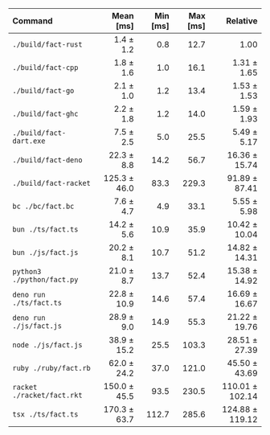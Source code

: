 | Command                    |    Mean [ms] | Min [ms] | Max [ms] |        Relative |
| :------------------------- | -----------: | -------: | -------: | --------------: |
| `./build/fact-rust`        |    1.4 ± 1.2 |      0.8 |     12.7 |            1.00 |
| `./build/fact-cpp`         |    1.8 ± 1.6 |      1.0 |     16.1 |     1.31 ± 1.65 |
| `./build/fact-go`          |    2.1 ± 1.0 |      1.2 |     13.4 |     1.53 ± 1.53 |
| `./build/fact-ghc`         |    2.2 ± 1.8 |      1.2 |     14.0 |     1.59 ± 1.93 |
| `./build/fact-dart.exe`    |    7.5 ± 2.5 |      5.0 |     25.5 |     5.49 ± 5.17 |
| `./build/fact-deno`        |   22.3 ± 8.8 |     14.2 |     56.7 |   16.36 ± 15.74 |
| `./build/fact-racket`      | 125.3 ± 46.0 |     83.3 |    229.3 |   91.89 ± 87.41 |
| `bc ./bc/fact.bc`          |    7.6 ± 4.7 |      4.9 |     33.1 |     5.55 ± 5.98 |
| `bun ./ts/fact.ts`         |   14.2 ± 5.6 |     10.9 |     35.9 |   10.42 ± 10.04 |
| `bun ./js/fact.js`         |   20.2 ± 8.1 |     10.7 |     51.2 |   14.82 ± 14.31 |
| `python3 ./python/fact.py` |   21.0 ± 8.7 |     13.7 |     52.4 |   15.38 ± 14.92 |
| `deno run ./ts/fact.ts`    |  22.8 ± 10.9 |     14.6 |     57.4 |   16.69 ± 16.67 |
| `deno run ./js/fact.js`    |   28.9 ± 9.0 |     14.9 |     55.3 |   21.22 ± 19.76 |
| `node ./js/fact.js`        |  38.9 ± 15.2 |     25.5 |    103.3 |   28.51 ± 27.39 |
| `ruby ./ruby/fact.rb`      |  62.0 ± 24.2 |     37.0 |    121.0 |   45.50 ± 43.69 |
| `racket ./racket/fact.rkt` | 150.0 ± 45.5 |     93.5 |    230.5 | 110.01 ± 102.14 |
| `tsx ./ts/fact.ts`         | 170.3 ± 63.7 |    112.7 |    285.6 | 124.88 ± 119.12 |

